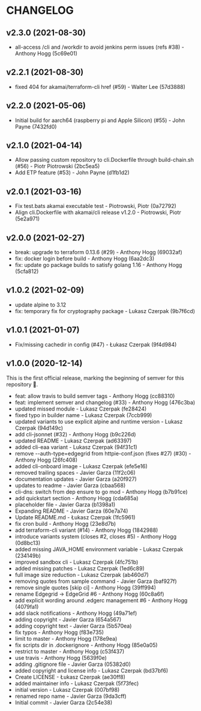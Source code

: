 # CHANGELOG


## v2.3.0 (2021-08-30)

* all-access /cli and /workdir to avoid jenkins perm issues (refs #38) - Anthony Hogg (5c69e01)

## v2.2.1 (2021-08-30)

* fixed 404 for akamai/terraform-cli href (#59) - Walter Lee (57d3888)


## v2.2.0 (2021-05-06)

* Initial build for aarch64 (raspberry pi and Apple Silicon) (#55) - John Payne (7432fd0)


## v2.1.0 (2021-04-14)

* Allow passing custom repository to cli.Dockerfile through build-chain.sh (#56) - Piotr Piotrowski (2bc5ea5)
* Add ETP feature (#53) - John Payne (d1fb1d2)


## v2.0.1 (2021-03-16)

* Fix test.bats akamai executable test - Piotrowski, Piotr (0a72792)
* Align cli.Dockerfile with akamai/cli release v1.2.0 - Piotrowski, Piotr (5e2a971)


## v2.0.0 (2021-02-27)

* break: upgrade to terraform 0.13.6 (#29) - Anthony Hogg (69032af)
* fix: docker login before build - Anthony Hogg (6aa2dc3)
* fix: update go package builds to satisfy golang 1.16 - Anthony Hogg (5cfa812)


## v1.0.2 (2021-02-09)

* update alpine to 3.12
* fix: temporary fix for cryptography package - Lukasz Czerpak (9b7f6cd)


## v1.0.1 (2021-01-07)

* Fix/missing cachedir in config (#47) - Łukasz Czerpak (9f4d984)


## v1.0.0 (2020-12-14)

This is the first official release, marking the beginning of semver for this repository :sunrise:.

* feat: allow travis to build semver tags - Anthony Hogg (cc88310)
* feat: implement semver and changelog (#33) - Anthony Hogg (476c3ba)
* updated missed module - Lukasz Czerpak (fe28424)
* fixed typo in builder name - Lukasz Czerpak (7ccb999)
* updated variants to use explicit alpine and runtime version - Lukasz Czerpak (94d149c)
* add cli-jsonnet (#32) - Anthony Hogg (b9c226d)
* updated README - Lukasz Czerpak (ad63397)
* added cli-eaa variant - Lukasz Czerpak (94f31c1)
* remove --auth-type=edgegrid from httpie-conf.json (fixes #27) (#30) - Anthony Hogg (26fc408)
* added cli-onboard image - Lukasz Czerpak (efe5e16)
* removed trailing spaces - Javier Garza (11f2c06)
* documentation updates - Javier Garza (a20f927)
* updates to readme - Javier Garza (cbaa568)
* cli-dns: switch from dep ensure to go mod - Anthony Hogg (b7b91ce)
* add quickstart section - Anthony Hogg (cda685a)
* placeholder file - Javier Garza (b1398a1)
* Expanding README - Javier Garza (60e7a74)
* Update README.md - Łukasz Czerpak (1fc5961)
* fix cron build - Anthony Hogg (23e8d7b)
* add terraform-cli variant (#14) - Anthony Hogg (1842988)
* introduce variants system (closes #2, closes #5) - Anthony Hogg (0d8bc13)
* added missing JAVA_HOME environment variable - Lukasz Czerpak (234149b)
* improved sandbox cli - Lukasz Czerpak (4fc751b)
* added missing patches - Lukasz Czerpak (1ed6c89)
* full image size reduction - Lukasz Czerpak (ab460d7)
* removing quotes from sample command - Javier Garza (baf927f)
* remove single quotes [skip ci] - Anthony Hogg (39ff994)
* rename Edgegrid -> EdgeGrid #6 - Anthony Hogg (60c8a6f)
* add explicit wording around .edgerc management #6 - Anthony Hogg (4079fa1)
* add slack notifications - Anthony Hogg (49a71ef)
* adding copyright - Javier Garza (654a567)
* adding copyright text - Javier Garza (5b570ea)
* fix typos - Anthony Hogg (f83e735)
* limit to master - Anthony Hogg (178e9ea)
* fix scripts dir in .dockerignore - Anthony Hogg (85e0a05)
* restrict to master - Anthony Hogg (c53f437)
* use travis - Anthony Hogg (5639f0e)
* adding .gitignore file - Javier Garza (05382d0)
* added copyright and license info - Lukasz Czerpak (bd37bf6)
* Create LICENSE - Łukasz Czerpak (ae30ff8)
* added maintainer info - Lukasz Czerpak (5f73fec)
* initial version - Lukasz Czerpak (007bf98)
* renamed repo name - Javier Garza (9da3cff)
* Initial commit - Javier Garza (2c54e38)


